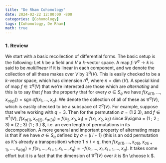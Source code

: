```yaml
---
title: "De Rham Cohomology"
date: 2024-02-22 12:00:00 -800
categories: [Cohomology]
tags: [Cohomology, De Rham]
math: true
---
```


### 1. Review

We start with a basic recollection of differential forms. The basic setup is the following: Let $k$ be a field and $V$ a $k$-vector space. A map $f \colon V^q \to k$ is said to be *multilinear* if it is linear in each component, and we denote the collection of all these makes over $V$ by $\mathfrak T^q (V)$. This is easily checked to be a $k$-vector space, which has dimension $n^q$, where $n = \text{dim } (V)$. A special kind of map $f \in \mathfrak T^q (V)$ that we're interested are those which are *alternating* and this is to say that $f$ has the property that for every $\sigma \in S_q$ we have $f(x_{\sigma(1)}, \ldots, x_{\sigma (q)} )) = \text{sgn } \sigma f(x_1, \ldots, x_q)$. We denote the collection of all of these as $\mathfrak A^q (V)$, which is easlily checked to be a subspace of $\mathfrak T^q(V)$. For example, suppose that we're working with $q = 3$. Then for the permutation $\sigma = (1 \; 2 \; 3)$, and $f \in \mathfrak A^3 (V)$, $f(x_{\sigma(1)}, x_{\sigma(2)}, x_{\sigma(3)}) = f(x_2, x_3, x_1) =  f(x_1, x_2, x_3)$ since $\sigma = (1 \; 2 \; 3) = (2 \; 3) (1 \; 3 ) $, i.e. an even length of permutations in its decomposition. A more general and important property of alternating maps is that if we have $\sigma \in S_q$ defined by $\sigma = (i \; i+1)$ (this is an odd permutation as it's already a transposition) where $1 \leq i < q$, then $f(x_{\sigma(1)}, \ldots, x_{\sigma(i)}, x_{\sigma(i+1)}, \ldots, x_{\sigma(q)} ) =f(x_1, \ldots, x_{i+1}, x_i, \ldots, x_q) = - f(x_1, \ldots, x_i, x_{i+1}, \ldots, x_q)$. It takes some effort but it is a fact that the dimension of $\mathfrak A^q (V)$ over $k$ is $n \choose k $.